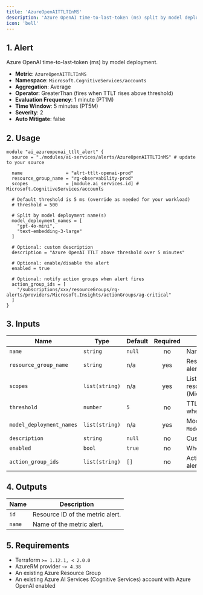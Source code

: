 ```yaml
---
title: 'AzureOpenAITTLTInMS'
description: 'Azure OpenAI time-to-last-token (ms) split by model deployment'
icon: 'bell'
---
```


## 1. Alert
Azure OpenAI time-to-last-token (ms) by model deployment.

- **Metric**: `AzureOpenAITTLTInMS`
- **Namespace**: `Microsoft.CognitiveServices/accounts`
- **Aggregation**: Average
- **Operator**: GreaterThan (fires when TTLT rises above threshold)
- **Evaluation Frequency**: 1 minute (PT1M)
- **Time Window**: 5 minutes (PT5M)
- **Severity**: 2
- **Auto Mitigate**: false

## 2. Usage
```hcl main.tf
module "ai_azureopenai_ttlt_alert" {
  source = "./modules/ai-services/alerts/AzureOpenAITTLTInMS" # update to your source

  name                = "alrt-ttlt-openai-prod"
  resource_group_name = "rg-observability-prod"
  scopes              = [module.ai_services.id] # Microsoft.CognitiveServices/accounts

  # Default threshold is 5 ms (override as needed for your workload)
  # threshold = 500

  # Split by model deployment name(s)
  model_deployment_names = [
    "gpt-4o-mini",
    "text-embedding-3-large"
  ]

  # Optional: custom description
  description = "Azure OpenAI TTLT above threshold over 5 minutes"

  # Optional: enable/disable the alert
  enabled = true

  # Optional: notify action groups when alert fires
  action_group_ids = [
    "/subscriptions/xxx/resourceGroups/rg-alerts/providers/Microsoft.Insights/actionGroups/ag-critical"
  ]
}
```

## 3. Inputs
| Name                     | Type           | Default | Required | Description |
|--------------------------|----------------|---------|:--------:|-------------|
| `name`                   | `string`       | `null`  |    no    | Name of the metric alert. |
| `resource_group_name`    | `string`       | n/a     |   yes    | Resource group in which to create the alert. |
| `scopes`                 | `list(string)` | n/a     |   yes    | List of Azure AI Services account resource IDs (Microsoft.CognitiveServices/accounts). |
| `threshold`              | `number`       | `5`     |    no    | TTLT threshold in milliseconds. Fires when above this value. |
| `model_deployment_names` | `list(string)` | n/a     |   yes    | Model deployment names to filter on `ModelDeploymentName` dimension. |
| `description`            | `string`       | `null`  |    no    | Custom description for the alert. |
| `enabled`                | `bool`         | `true`  |    no    | Whether the alert is enabled. |
| `action_group_ids`       | `list(string)` | `[]`    |    no    | Action Group IDs to notify when the alert fires. |

## 4. Outputs
| Name   | Description                     |
|--------|---------------------------------|
| `id`   | Resource ID of the metric alert. |
| `name` | Name of the metric alert.        |

## 5. Requirements
- Terraform `>= 1.12.1, < 2.0.0`
- AzureRM provider `~> 4.38`
- An existing Azure Resource Group
- An existing Azure AI Services (Cognitive Services) account with Azure OpenAI enabled


